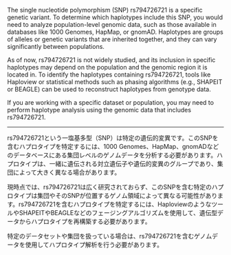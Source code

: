 The single nucleotide polymorphism (SNP) rs794726721 is a specific genetic variant. To determine which haplotypes include this SNP, you would need to analyze population-level genomic data, such as those available in databases like 1000 Genomes, HapMap, or gnomAD. Haplotypes are groups of alleles or genetic variants that are inherited together, and they can vary significantly between populations.

As of now, rs794726721 is not widely studied, and its inclusion in specific haplotypes may depend on the population and the genomic region it is located in. To identify the haplotypes containing rs794726721, tools like Haploview or statistical methods such as phasing algorithms (e.g., SHAPEIT or BEAGLE) can be used to reconstruct haplotypes from genotype data.

If you are working with a specific dataset or population, you may need to perform haplotype analysis using the genomic data that includes rs794726721.

---

rs794726721という一塩基多型（SNP）は特定の遺伝的変異です。このSNPを含むハプロタイプを特定するには、1000 Genomes、HapMap、gnomADなどのデータベースにある集団レベルのゲノムデータを分析する必要があります。ハプロタイプは、一緒に遺伝される対立遺伝子や遺伝的変異のグループであり、集団によって大きく異なる場合があります。

現時点では、rs794726721は広く研究されておらず、このSNPを含む特定のハプロタイプは集団やそのSNPが位置するゲノム領域によって異なる可能性があります。rs794726721を含むハプロタイプを特定するには、HaploviewのようなツールやSHAPEITやBEAGLEなどのフェージングアルゴリズムを使用して、遺伝型データからハプロタイプを再構築する必要があります。

特定のデータセットや集団を扱っている場合は、rs794726721を含むゲノムデータを使用してハプロタイプ解析を行う必要があります。